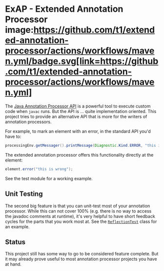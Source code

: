 # ExAP - Extended Annotation Processor image:https://github.com/t1/extended-annotation-processor/actions/workflows/maven.yml/badge.svg[link=https://github.com/t1/extended-annotation-processor/actions/workflows/maven.yml]

The [Java Annotation Processor API](https://docs.oracle.com/javase/8/docs/api/javax/annotation/processing/Processor.html) is a powerful tool to execute custom code when `javac` runs. But the API is ... quite implementation oriented. This project tries to provide an alternative API that is more for the writers of annotation processors.

For example, to mark an element with an error, in the standard API you'd have to:

```java
processingEnv.getMessager().printMessage(Diagnostic.Kind.ERROR, "this is wrong", element);
```

The extended annotation processor offers this functionality directly at the element:

```java
element.error("this is wrong");
```

See the test module for a working example.

## Unit Testing

The second big feature is that you can unit-test most of your annotation processor. While this can not cover 100% (e.g. there is no way to access the javadoc comments at runtime), it's very helpful to have short feedback cycles for the parts that you work most at. See the [`ReflectionTest`](extended-annotation-processor/src/test/java/com/github/t1/exap/reflection/ReflectionTest.java) class for an example.

## Status

This project still has some way to go to be considered feature complete. But it may already prove useful to most annotation processor projects you have at hand.
